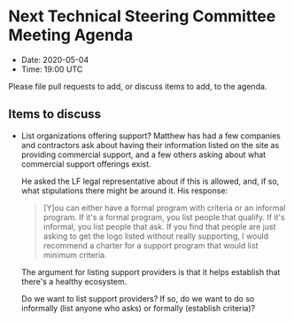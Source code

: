 # Next Technical Steering Committee Meeting Agenda

- Date: 2020-05-04
- Time: 19:00 UTC

Please file pull requests to add, or discuss items to add, to the agenda.

## Items to discuss

- List organizations offering support?
  Matthew has had a few companies and contractors ask about having their
  information listed on the site as providing commercial support, and a few
  others asking about what commercial support offerings exist.

  He asked the LF legal representative about if this is allowed, and, if so,
  what stipulations there might be around it. His response:

  > [Y]ou can either have a formal program with criteria or an informal program.
  > If it's a formal program, you list people that qualify. If it's informal, you
  > list people that ask.  If you find that people are just asking to get the logo
  > listed without really supporting, I would recommend a charter for a support
  > program that would list minimum criteria.

  The argument for listing support providers is that it helps establish that
  there's a healthy ecosystem.

  Do we want to list support providers? If so, do we want to do so informally
  (list anyone who asks) or formally (establish criteria)?
